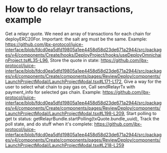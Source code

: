 # How to do relayr transactions, example

Get a relayr quote. We need an array of transactions for each chain for deployERC20For. Important: the salt arg must be the same. Example: https://github.com/jbx-protocol/juice-interface/blob/fdcd0ea5dfd19805a1ee4458d58d23de671a2944/src/packages/v4/components/Create/hooks/DeployProject/hooks/useDeployOmnichainProject.ts#L35-L96,
Store the quote in state: https://github.com/jbx-protocol/juice-interface/blob/fdcd0ea5dfd19805a1ee4458d58d23de671a2944/src/packages/v4/components/Create/components/pages/ReviewDeploy/components/LaunchProjectModal/LaunchProjectModal.tsx#L171-L172,
Give a way for the user to select what chain to pay gas on,
Call sendRelayrTx with payment_info for selected gas chain. Example: https://github.com/jbx-protocol/juice-interface/blob/fdcd0ea5dfd19805a1ee4458d58d23de671a2944/src/packages/v4/components/Create/components/pages/ReviewDeploy/components/LaunchProjectModal/LaunchProjectModal.tsx#L198-L209,
Start polling to get tx status: getRelayrBundle.startPolling(txQuote.bundle_uuid),
Track the poll state, and do stuff when it's complete: https://github.com/jbx-protocol/juice-interface/blob/fdcd0ea5dfd19805a1ee4458d58d23de671a2944/src/packages/v4/components/Create/components/pages/ReviewDeploy/components/LaunchProjectModal/LaunchProjectModal.tsx#L218-L259
